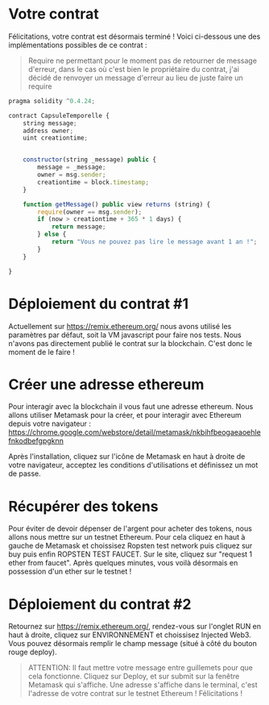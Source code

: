 # Votre contrat
Félicitations, votre contrat est désormais terminé !
Voici ci-dessous une des implémentations possibles de ce contrat :

> Require ne permettant pour le moment pas de retourner de message d'erreur, dans le cas où c'est bien le propriétaire du contrat, j'ai décidé de renvoyer un message d'erreur au lieu de juste faire un require

```javascript
pragma solidity ^0.4.24;

contract CapsuleTemporelle {
    string message;
    address owner;
    uint creationtime;


    constructor(string _message) public {
        message = _message;
        owner = msg.sender;
        creationtime = block.timestamp;
    }

    function getMessage() public view returns (string) {
        require(owner == msg.sender);
        if (now > creationtime + 365 * 1 days) {
            return message;
        } else {
            return "Vous ne pouvez pas lire le message avant 1 an !";
        }
    }

}
```


# Déploiement du contrat #1

Actuellement sur https://remix.ethereum.org/ nous avons utilisé les paramètres par défaut, soit la VM javascript pour faire nos tests. Nous n'avons pas directement publié le contrat sur la blockchain. C'est donc le moment de le faire !

# Créer une adresse ethereum

Pour interagir avec la blockchain il vous faut une adresse ethereum.
Nous allons utiliser Metamask pour la créer, et pour interagir avec Ethereum depuis votre navigateur : https://chrome.google.com/webstore/detail/metamask/nkbihfbeogaeaoehlefnkodbefgpgknn

Après l'installation, cliquez sur l'icône de Metamask en haut à droite de votre navigateur, acceptez les conditions d'utilisations et définissez un mot de passe.

# Récupérer des tokens

Pour éviter de devoir dépenser de l'argent pour acheter des tokens, nous allons nous mettre sur un testnet Ethereum.
Pour cela cliquez en haut à gauche de Metamask et choissisez Ropsten test network puis cliquez sur buy puis enfin ROPSTEN TEST FAUCET. Sur le site, cliquez sur "request 1 ether from faucet".
Après quelques minutes, vous voilà désormais en possession d'un ether sur le testnet !

# Déploiement du contrat #2

Retournez sur https://remix.ethereum.org/, rendez-vous sur l'onglet RUN en haut à droite, cliquez sur ENVIRONNEMENT et choissisez Injected Web3.
Vous pouvez désormais remplir le champ message (situé à côté du bouton rouge deploy).
> ATTENTION: Il faut mettre votre message entre guillemets pour que cela fonctionne.
Cliquez sur Deploy, et sur submit sur la fenêtre Metamask qui s'affiche.
Une adresse s'affiche dans le terminal, c'est l'adresse de votre contrat sur le testnet Ethereum ! Félicitations !
